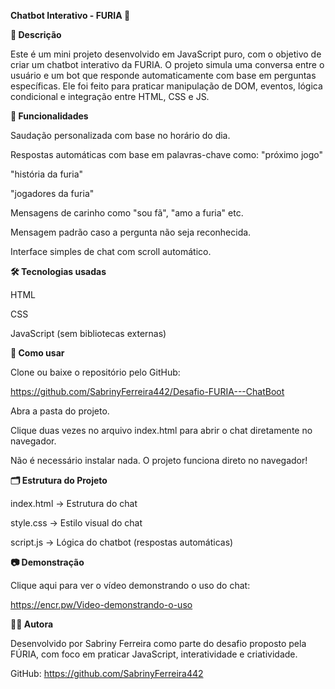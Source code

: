 **Chatbot Interativo - FURIA 🐾**

**📌 Descrição**

Este é um mini projeto desenvolvido em JavaScript puro, com o objetivo de criar um chatbot interativo da FURIA. O projeto simula uma conversa entre o usuário e um bot que responde automaticamente com base em perguntas específicas. Ele foi feito para praticar manipulação de DOM, eventos, lógica condicional e integração entre HTML, CSS e JS.


**🎯 Funcionalidades**

Saudação personalizada com base no horário do dia.

Respostas automáticas com base em palavras-chave como:
"próximo jogo"

"história da furia"

"jogadores da furia"

Mensagens de carinho como "sou fã", "amo a furia" etc.

Mensagem padrão caso a pergunta não seja reconhecida.

Interface simples de chat com scroll automático.



**🛠️ Tecnologias usadas**

HTML

CSS

JavaScript (sem bibliotecas externas)



**🚀 Como usar**

Clone ou baixe o repositório pelo GitHub:

https://github.com/SabrinyFerreira442/Desafio-FURIA---ChatBoot

Abra a pasta do projeto.

Clique duas vezes no arquivo index.html para abrir o chat diretamente no navegador.

Não é necessário instalar nada. O projeto funciona direto no navegador!



**🗂️ Estrutura do Projeto**

index.html → Estrutura do chat

style.css → Estilo visual do chat

script.js → Lógica do chatbot (respostas automáticas)



**📷 Demonstração**

Clique aqui para ver o vídeo demonstrando o uso do chat:

https://encr.pw/Video-demonstrando-o-uso



**👩‍💻 Autora**

Desenvolvido por Sabriny Ferreira como parte do desafio proposto pela FÚRIA, com foco em praticar JavaScript, interatividade e criatividade.

GitHub: https://github.com/SabrinyFerreira442


